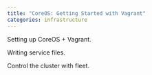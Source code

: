 ```yaml
---
title: "CoreOS: Getting Started with Vagrant"
categories: infrastructure
---
```


Setting up CoreOS + Vagrant.

Writing service files.

Control the cluster with fleet.
